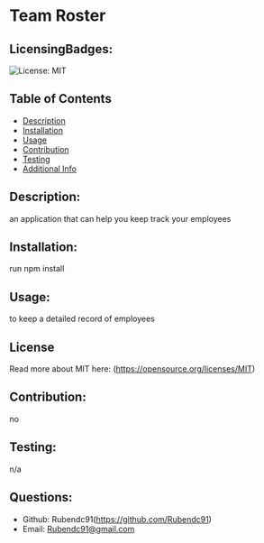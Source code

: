 # Team Roster
  ## LicensingBadges:
  ![License: MIT](https://img.shields.io/badge/License-MIT-yellow.svg)
  ## Table of Contents 
  - [Description](#description)
  - [Installation](#installation)
  - [Usage](#usage)
  - [Contribution](#contribution)
  - [Testing](#testing)
  - [Additional Info](#questions)
  ## Description:
  an application that can help you keep track your employees
  ## Installation:
  run npm install
  ## Usage:
  to keep a detailed record of employees 
  ## License
  Read more about MIT here:
  (https://opensource.org/licenses/MIT)
  ## Contribution:
  no
  ## Testing:
  n/a
  ## Questions:
  - Github: Rubendc91(https://github.com/Rubendc91)
  - Email: Rubendc91@gmail.com 